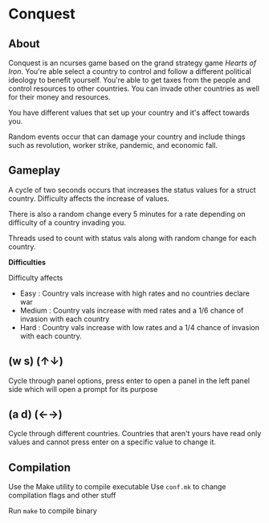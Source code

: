 Conquest
=========

About
---------

Conquest is an ncurses game based on the grand strategy game _Hearts of Iron_. You're able 
select a country to control and follow a different political ideology to benefit yourself.
You're able to get taxes from the people and control resources to other countries. You can
invade other countries as well for their money and resources.

You have different values that set up your country and it's affect towards you.

Random events occur that can damage your country and include things such as
revolution, worker strike, pandemic, and economic fall.


Gameplay
-----------
A cycle of two seconds occurs that increases the status values
for a struct country. Difficulty affects the increase of values.

There is also a random change every 5 minutes for a rate depending on difficulty of a country
invading you.

Threads used to count with status vals along with random change for each country.


**Difficulties**

Difficulty affects 

* Easy		: Country vals increase with high rates and no countries declare war
* Medium	: Country vals increase with med rates and a 1/6 chance of invasion with each country
* Hard		: Country vals increase with low rates and a 1/4 chance of invasion with each country.

(w s) (↑↓)
----------
Cycle through panel options, press enter
to open a panel in the left panel side which
will open a prompt for its purpose

(a d) (←→)
----------
Cycle through different countries. Countries
that aren't yours have read only values and cannot
press enter on a specific value to change it.

Compilation
----------------------------
Use the Make utility to compile executable
Use `conf.mk` to change compilation flags and other stuff

Run `make` to compile binary
